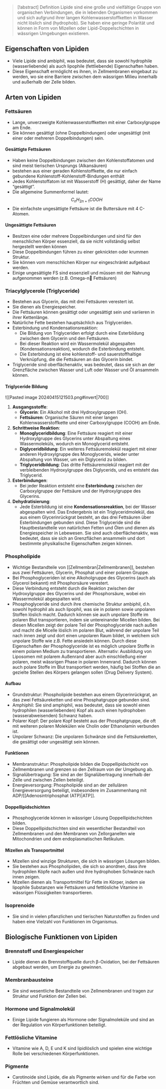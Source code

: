 > [!abstract] Definition
>  Lipide sind eine große und vielfältige Gruppe von organischen Verbindungen, die in lebenden Organismen vorkommen und sich aufgrund ihrer langen Kohlenwasserstoffketten in Wasser nicht löslich sind (hydrophob).
>  Sie haben eine geringe Polarität und können in Form von Mizellen oder Lipid-Doppelschichten in wässrigen Umgebungen existieren.

## Eigenschaften von Lipiden
- Viele Lipide sind ambiphil, was bedeutet, dass sie sowohl hydrophile (wasserliebende) als auch lipophile (fettliebende) Eigenschaften haben.
- Diese Eigenschaft ermöglicht es ihnen, in Zellmembranen eingebaut zu werden, wo sie eine Barriere zwischen dem wässrigen Milieu innerhalb und außerhalb der Zelle bilden.
## Arten von Lipiden
### Fettsäuren
- Lange, unverzweigte Kohlenwasserstoffketten mit einer Carboxylgruppe am Ende. 
- Sie können gesättigt (ohne Doppelbindungen) oder ungesättigt (mit einer oder mehreren Doppelbindungen) sein.
#### Gesättigte Fettsäuren
- Haben keine Doppelbindungen zwischen den Kohlenstoffatomen und sind meist tierischen Ursprungs (Alkansäuren)
- bestehen aus einer geraden Kohlenstoffkette, die nur einfach gebundene Kohlenstoff-Kohlenstoff-Bindungen enthält
- Jedes Kohlenstoffatom ist mit Wasserstoff (H) gesättigt, daher der Name “gesättigt”.
- Die allgemeine Summenformel lautet: $$C_{n}H_{2n+1}COOH$$
- Die einfachste ungesättigte Fettsäure ist die Buttersäure mit 4 C-Atomen.
#### Ungesättigte Fettsäuren
- Besitzen eine oder mehrere Doppelbindungen und sind für den menschlichen Körper essenziell, da sie nicht vollständig selbst hergestellt werden können
- Diese Doppelbindungen führen zu einer geknickten oder krummen Struktur.
- Sie können vom menschlichen Körper nur eingeschränkt aufgebaut werden. 
- Einige ungesättigte FS sind essenziell und müssen mit der Nahrung aufgenommen werden (z.B. Omega-n Fettsäuren)
### Triacylglycerole (Triglyceride)
- Bestehen aus Glycerin, das mit drei Fettsäuren verestert ist. 
- Sie dienen als Energiespeicher.
- Die Fettsäuren können gesättigt oder ungesättigt sein und variieren in ihrer Kettenlänge.
- Natürliche Fette bestehen hauptsächlich aus Triglyceriden.
- Esterbindung und Kondensationsreaktion:
	- Die Bildung von Triglyceriden erfolgt durch eine Esterbildung zwischen dem Glycerin und den Fettsäuren.
	- Bei dieser Reaktion wird ein Wassermolekül abgespalten (Kondensationsreaktion), wodurch die Esterbindung entsteht.
	- Die Esterbindung ist eine kohlenstoff- und sauerstoffhaltige Verknüpfung, die die Fettsäuren an das Glycerin bindet.
- Triglyceride sind oberflächenaktiv, was bedeutet, dass sie sich an der Grenzfläche zwischen Wasser und Luft oder Wasser und Öl ansammeln können.
#### Triglyceride Bildung
![[Pasted image 20240415121503.png#invert|700]]
1. **Ausgangsstoffe**:
    - **Glycerin**: Ein Alkohol mit drei Hydroxylgruppen (OH).
    - **Fettsäuren**: Organische Säuren mit einer langen Kohlenwasserstoffkette und einer Carboxylgruppe (COOH) am Ende.
2. **Schrittweise Reaktion**:
    - **Monoglyceridbildung**: Eine Fettsäure reagiert mit einer Hydroxylgruppe des Glycerins unter Abspaltung eines Wassermoleküls, wodurch ein Monoglycerid entsteht.
    - **Diglyceridbildung**: Ein weiteres Fettsäuremolekül reagiert mit einer anderen Hydroxylgruppe des Monoglycerids, wieder unter Abspaltung von Wasser, um ein Diglycerid zu bilden.
    - **Triglyceridbildung**: Das dritte Fettsäuremolekül reagiert mit der verbleibenden Hydroxylgruppe des Diglycerids, und es entsteht das Triglycerid.
3. **Esterbindungen**:
    - Bei jeder Reaktion entsteht eine **Esterbindung** zwischen der Carboxylgruppe der Fettsäure und der Hydroxylgruppe des Glycerins.
4. **Dehydratisierung**:
    - Jede Esterbildung ist eine **Kondensationsreaktion**, bei der Wasser abgespalten wird.
Das Endergebnis ist ein Triglyceridmolekül, das aus einem Glycerinrückgrat besteht, an das drei Fettsäuren über Esterbindungen gebunden sind. Diese Triglyceride sind die Hauptbestandteile von natürlichen Fetten und Ölen und dienen als Energiespeicher in Lebewesen. Sie sind auch oberflächenaktiv, was bedeutet, dass sie sich an Grenzflächen ansammeln und dort bestimmte physikalische Eigenschaften zeigen können.
### Phospholipide
- Wichtige Bestandteile von [[Zellmembran|Zellmembranen]], bestehen aus zwei Fettsäuren, Glycerin, Phosphat und einer polaren Gruppe.
- Bei Phosphoglyceriden ist eine Alkoholgruppe des Glycerins (auch als Glycerol bekannt) mit Phosphorsäure verestert.
- Diese Verbindung entsteht durch die Reaktion zwischen der Hydroxylgruppe des Glycerins und der Phosphorsäure, wobei ein Wassermolekül abgespalten wird.
- Phosphoglyceride sind durch ihre chemische Struktur ambiphil, d.h. sowohl hydrophil als auch lipophil, was sie in polaren sowie unpolaren Stoffen löslich macht. Dadurch können sie auch unpolare Stoffe im polaren Blut transportieren, indem sie untereinander Micellen bilden. Bei diesen Micellen zeigt der polare Teil der Phosphoglyceride nach außen und macht die Micelle löslich im polaren Blut, während der unpolare Teil nach innen zeigt und dort einen unpolaren Raum bildet, in welchem sich unpolare Stoffe wie z.B. Fette ansiedeln können. Durch diese Eigenschaften der Phosphoglyceride ist es möglich unpolare Stoffe in einem polaren Medium zu transportieren. Alternativ: Ausbildung von Liposomen mit polarem Außenrand aber auch einschließung einer polaren, meist wässrigen Phase in polaren Innenrand. Dadurch können auch polare Stoffe im Blut transportiert werden, häufig bei Stoffen die an gezielte Stellen des Körpers gelangen sollen (Drug Delivery System).
#### Aufbau
- Grundstruktur: Phospholipide bestehen aus einem Glycerinrückgrat, an das zwei Fettsäureketten und eine Phosphatgruppe gebunden sind.
- Amphiphil: Sie sind amphiphil, was bedeutet, dass sie sowohl einen hydrophilen (wasserliebenden) Kopf als auch einen hydrophoben (wasserabweisenden) Schwanz haben.
- Polarer Kopf: Der polare Kopf besteht aus der Phosphatgruppe, die oft mit weiteren polaren Molekülen wie Cholin oder Ethanolamin verbunden ist.
- Unpolarer Schwanz: Die unpolaren Schwänze sind die Fettsäureketten, die gesättigt oder ungesättigt sein können.
#### Funktionen
- Membranstruktur: Phospholipide bilden die Doppellipidschicht von Zellmembranen und grenzen so den Zellraum von der Umgebung ab.
- Signalübertragung: Sie sind an der Signalübertragung innerhalb der Zelle und zwischen Zellen beteiligt.
- Energieversorgung: Phospholipide sind an der zellulären Energieversorgung beteiligt, insbesondere im Zusammenhang mit ADP/[[Adenosintriphosphat (ATP)|ATP]].
#### Doppellipidschichten
- Phosphoglyceride können in wässriger Lösung Doppellipidschichten bilden.
- Diese Doppellipidschichten sind ein wesentlicher Bestandteil von Zellmembranen und den Membranen von Zellorganellen wie Mitochondrien und dem endoplasmatischen Retikulum.
#### Mizellen als Transportmittel
- Mizellen sind winzige Strukturen, die sich in wässrigen Lösungen bilden.
- Sie bestehen aus Phospholipiden, die sich so anordnen, dass ihre hydrophilen Köpfe nach außen und ihre hydrophoben Schwänze nach innen zeigen.
- Mizellen dienen als Transportmittel für Fette im Körper, indem sie lipophile Substanzen wie Fettsäuren und fettlösliche Vitamine in wässrigen Flüssigkeiten transportieren.
### Isoprenoide
- Sie sind in vielen pflanzlichen und tierischen Naturstoffen zu finden und haben eine Vielzahl von Funktionen im Organismus.

## Biologische Funktionen von Lipiden
### Brennstoff und Energiespeicher
- Lipide dienen als Brennstoffquelle durch β-Oxidation, bei der Fettsäuren abgebaut werden, um Energie zu gewinnen.
### Membranbausteine
- Sie sind wesentliche Bestandteile von Zellmembranen und tragen zur Struktur und Funktion der Zellen bei.
### Hormone und Signalmolekül
- Einige Lipide fungieren als Hormone oder Signalmoleküle und sind an der Regulation von Körperfunktionen beteiligt.
### Fettlösliche Vitamine
- Vitamine wie A, D, E und K sind lipidlöslich und spielen eine wichtige Rolle bei verschiedenen Körperfunktionen.
### Pigmente
- Carotinoide sind Lipide, die als Pigmente wirken und für die Farbe von Früchten und Gemüse verantwortlich sind.